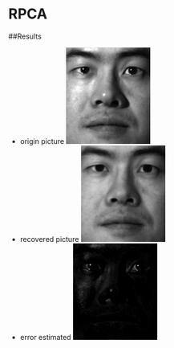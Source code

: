 # RPCA

##Results
* origin picture
![Origin](https://github.com/ganji15/RPCA/blob/master/results/SRC/15D.jpg)
* recovered picture
![A](https://github.com/ganji15/RPCA/blob/master/results/SRC/15A.jpg)
* error estimated
![E](https://github.com/ganji15/RPCA/blob/master/results/SRC/15E.jpg)
